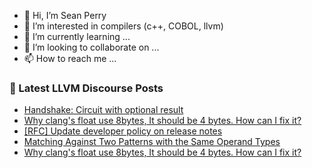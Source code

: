 - 👋 Hi, I’m Sean Perry
- 👀 I’m interested in compilers (c++, COBOL, llvm)
- 🌱 I’m currently learning ...
- 💞️ I’m looking to collaborate on ...
- 📫 How to reach me ...

<!---
s66perry/s66perry is a ✨ special ✨ repository because its `README.md` (this file) appears on your GitHub profile.
You can click the Preview link to take a look at your changes.
--->
### 📕 Latest LLVM Discourse Posts

<!-- DISCOURSE-LLVM:START -->
- [Handshake: Circuit with optional result](https://discourse.llvm.org/t/handshake-circuit-with-optional-result/61936#post_3)
- [Why clang&#39;s float use 8bytes, It should be 4 bytes. How can I fix it?](https://discourse.llvm.org/t/why-clangs-float-use-8bytes-it-should-be-4-bytes-how-can-i-fix-it/61959#post_2)
- [[RFC] Update developer policy on release notes](https://discourse.llvm.org/t/rfc-update-developer-policy-on-release-notes/61856?page=2#post_22)
- [Matching Against Two Patterns with the Same Operand Types](https://discourse.llvm.org/t/matching-against-two-patterns-with-the-same-operand-types/61897#post_3)
- [Why clang&#39;s float use 8bytes, It should be 4 bytes. How can I fix it?](https://discourse.llvm.org/t/why-clangs-float-use-8bytes-it-should-be-4-bytes-how-can-i-fix-it/61959#post_1)
<!-- DISCOURSE-LLVM:END -->

